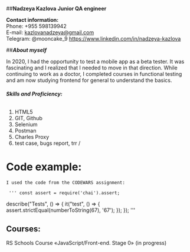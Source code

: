 ##**Nadzeya Kazlova**
  **Junior QA engineer**


  **Contact information:**  
  Phone: +955 598139942  
  E-mail: kazlovanadzeya@gmail.com  
  Telegram: @mooncake_9
  https://www.linkedin.com/in/nadzeya-kazlova
  
  
  ##***About myself*** 
  
  In 2020, I had the opportunity to test a mobile app as a beta tester. It was fascinating and I realized that I needed to move in that direction. While continuing to work as a doctor, I completed courses in functional testing and am now studying frontend for general to understand the basics. 
  
  
###### **Skills and Proficiency:**
  1. HTML5
  2. GIT, Github
  3. Selenium
  4. Postman
  5. Charles Proxy
  6. test case, bugs report, trr / 

  # **Code example**: 
    I used the code from the CODEWARS assignment: 
      
     ''' const assert = require('chai').assert;
describe("Tests", () => {
  it("test", () => {
    assert.strictEqual(numberToString(67), '67');
  });
});  '''

## **Courses:** 
  RS Schools Course «JavaScript/Front-end. Stage 0» (in progress)
